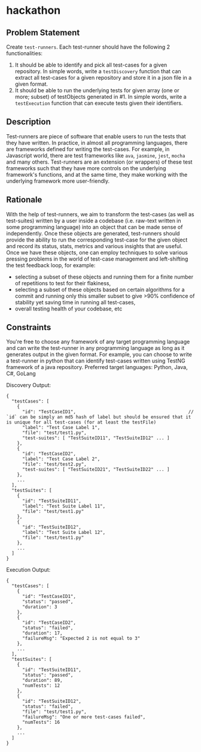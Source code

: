 # hackathon

## Problem Statement
Create `test-runners`. Each test-runner should have the following 2 functionalities:
1. It should be able to identify and pick all test-cases for a given repository. In simple words, write a `testDiscovery` function that can extract all test-cases for a given repository and store it in a json file in a given format.
2. It should be able to run the underlying tests for given array (one or more; subset) of testObjects generated in #1. In simple words, write a `testExecution` function that can execute tests given their identifiers.

## Description
Test-runners are piece of software that enable users to run the tests that they have written. In practice, in almost all programming languages, there are frameworks defined for writing the test-cases. For example, in Javascript world, there are test frameworks like `ava`, `jasmine`, `jest`, `mocha` and many others. Test-runners are an extension (or wrappers) of these test frameworks such that they have more controls on the underlying framework's functions, and at the same time, they make working with the underlying framework more user-friendly.

## Rationale
With the help of test-runners, we aim to transform the test-cases (as well as test-suites) written by a user inside a codebase (i.e. raw-text written in some programming language) into an object that can be made sense of independently. Once these objects are generated, test-runners should provide the ability to run the corresponding test-case for the given object and record its status, stats, metrics and various insights that are useful. Once we have these objects, one can employ techniques to solve various pressing problems in the world of test-case management and left-shifting the test feedback loop, for example:
- selecting a subset of these objects and running them for a finite number of repetitions to test for their flakiness,
- selecting a subset of these objects based on certain algorithms for a commit and running only this smaller subset to give >90% confidence of stability yet saving time in running all test-cases,
- overall testing health of your codebase, etc

## Constraints
You're free to choose any framework of any target programming language and can write the test-runner in any programming language as long as it generates output in the given format. For example, you can choose to write a test-runner in python that can identify test-cases written using TestNG framework of a java repository. Preferred target languages: Python, Java, C#, GoLang


Discovery Output:
```
{
  "testCases": [
    {
      "id": "TestCaseID1",                                          // `id` can be simply an md5 hash of label but should be ensured that it is unique for all test-cases (for at least the testFile)
      "label": "Test Case Label 1",
      "file": "test/test1.py",
      "test-suites": [ "TestSuiteID11", "TestSuiteID12" ... ]
    },
    {
      "id": "TestCaseID2",
      "label": "Test Case Label 2",
      "file": "test/test2.py",
      "test-suites": [ "TestSuiteID21", "TestSuiteID22" ... ]
    },
    ...
  ],
  "testSuites": [
    {
      "id": "TestSuiteID11",
      "label": "Test Suite Label 11",
      "file": "test/test1.py"
    },
    {
      "id": "TestSuiteID12",
      "label": "Test Suite Label 12",
      "file": "test/test1.py"
    },
    ...
  ]
}
```

Execution Output:
```
{
  "testCases": [
    {
      "id": "TestCaseID1",
      "status": "passed",
      "duration": 3
    },
    {
      "id": "TestCaseID2",
      "status": "failed",
      "duration": 17,
      "failureMsg": "Expected 2 is not equal to 3"
    },
    ...
  ],
  "testSuites": [
    {
      "id": "TestSuiteID11",
      "status": "passed",
      "duration": 89,
      "numTests": 12
    },
    {
      "id": "TestSuiteID12",
      "status": "failed",
      "file": "test/test1.py",
      "failureMsg": "One or more test-cases failed",
      "numTests": 16
    },
    ...
  ]
}
```
